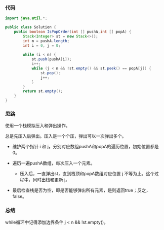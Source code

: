 ### 代码

``` java
import java.util.*;

public class Solution {
    public boolean IsPopOrder(int [] pushA,int [] popA) {
        Stack<Integer> st = new Stack<>();
        int n = pushA.length;
        int i = 0, j = 0;
        
        while (i < n) {
            st.push(pushA[i]);
            i++;
            while (j < n && !st.empty() && st.peek() == popA[j]) {
                st.pop();
                j++;
            }
        }
        return st.empty();   
    }
}
```



### 思路

使用一个栈模拟压入和弹出操作。

总是先压入后弹出。压入是一个个压，弹出可以一次弹出多个。

* 维护两个指针 i 和 j，分别对应数组pushA和popA的遍历位置，初始位置都是0。

* 遍历一遍pushA数组，每次压入一个元素。
  * 压入后，一直弹出st，直到栈顶和popA数组对应位置 j 不等为止。这个过程中，同时出栈和更新 j。
* 最后检查栈是否为空，即是否能够弹出所有元素，是则返回true；反之，false。



### 总结

while循环中记得添加边界条件 j < n && !st.empty()。